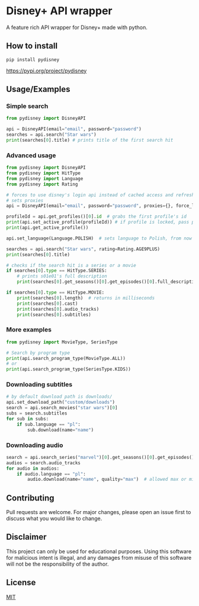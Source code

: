 
# Disney+ API wrapper

A feature rich API wrapper for Disney+ made with python.


## How to install
    pip install pydisney

https://pypi.org/project/pydisney

## Usage/Examples

### Simple search
```python
from pydisney import DisneyAPI

api = DisneyAPI(email="email", password="password")
searches = api.search("Star wars")
print(searches[0].title) # prints title of the first search hit
```
### Advanced usage

```python
from pydisney import DisneyAPI
from pydisney import HitType
from pydisney import Language
from pydisney import Rating

# forces to use disney's login api instead of cached access and refresh tokens
# sets proxies
api = DisneyAPI(email="email", password="password", proxies={}, force_login=True)

profileId = api.get_profiles()[0].id  # grabs the first profile's id
print(api.set_active_profile(profileId)) # if profile is locked, pass pin as an argument
print(api.get_active_profile())

api.set_language(Language.POLISH)  # sets language to Polish, from now all data will be returned in that language

searches = api.search("Star wars", rating=Rating.AGE9PLUS)
print(searches[0].title)

# checks if the search hit is a series or a movie
if searches[0].type == HitType.SERIES:
    # prints s01e01's full description
    print(searches[0].get_seasons()[0].get_episodes()[0].full_description)

if searches[0].type == HitType.MOVIE:
    print(searches[0].length)  # returns in milliseconds
    print(searches[0].cast)
    print(searches[0].audio_tracks)
    print(searches[0].subtitles)

```

### More examples
```python
from pydisney import MovieType, SeriesType

# Search by program type
print(api.search_program_type(MovieType.ALL))
# or
print(api.search_program_type(SeriesType.KIDS))

```

### Downloading subtitles

```python
# by default download path is downloads/
api.set_download_path("custom/downloads")
search = api.search_movies("star wars")[0]
subs = search.subtitles
for sub in subs:
    if sub.language == "pl":
        sub.download(name="name")
```
### Downloading audio

```python
search = api.search_series("marvel")[0].get_seasons()[0].get_episodes()[0]
audios = search.audio_tracks
for audio in audios:
    if audio.language == "pl":
        audio.download(name="name", quality="max")  # allowed max or min, feel free to make a PR to add custom ones
```
## Contributing

Pull requests are welcome. For major changes, please open an issue first
to discuss what you would like to change.

## Disclaimer

This project can only be used for educational purposes. Using this software for malicious intent is illegal, and any damages from misuse of this software will not be the responsibility of the author.

## License

[MIT](https://choosealicense.com/licenses/mit/)

